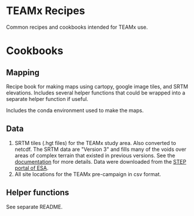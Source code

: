 # TEAMx Recipes

Common recipes and cookbooks intended for TEAMx use.

# Cookbooks

## Mapping

Recipe book for making maps using cartopy, google image tiles, and SRTM elevations. 
Includes several helper functions that could be wrapped into a separate helper 
function if useful.

Includes the conda environment used to make the maps.

## Data

1) SRTM tiles (.hgt files) for the TEAMx study area. Also converted to netcdf. The SRTM data are "Version 3" and fills many of the voids over areas of complex terrain that existed in previous versions. See the [documentation](https://lpdaac.usgs.gov/products/srtmgl1v003/) for more details. Data were downloaded from the [STEP portal of ESA](https://step.esa.int/auxdata/dem/SRTMGL1/).
2) All site locations for the TEAMx pre-campaign in csv format.

## Helper functions

See separate README.
